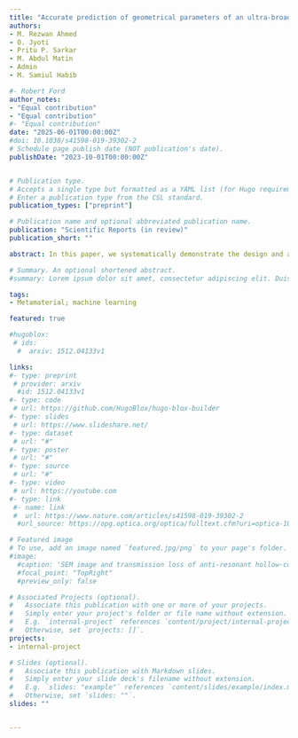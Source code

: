 ```yaml
---
title: "Accurate prediction of geometrical parameters of an ultra-broadband metamaterial absorber using machine learning"
authors:
- M. Rezwan Ahmed
- O. Jyoti
- Pritu P. Sarkar
- M. Abdul Matin
- Admin
- M. Samiul Habib

#- Robert Ford
author_notes:
- "Equal contribution"
- "Equal contribution"
#- "Equal contribution"
date: "2025-06-01T00:00:00Z"
#doi: 10.1038/s41598-019-39302-2
# Schedule page publish date (NOT publication's date).
publishDate: "2023-10-01T00:00:00Z"


# Publication type.
# Accepts a single type but formatted as a YAML list (for Hugo requirements).
# Enter a publication type from the CSL standard.
publication_types: ["preprint"]

# Publication name and optional abbreviated publication name.
publication: "Scientific Reports (in review)"
publication_short: ""

abstract: In this paper, we systematically demonstrate the design and analysis of a new type of ultra-broadband tunable metamaterial perfect absorber (MPA) comprising a top vanadium dioxide (VO2) based patterned resonating patch, a continuous metallic film at the bottom, and an intermediate dielectric substrate having a thickness of only 0.18λ  at the center working frequency. The simulation results reveal that the absorber achieves a bandwidth of 7.26 THz, ranging from 5.40 THz to 12.66 THz, with more than 90% absorptance and an average absorption of 98.21% under normal incidence of the incoming THz wave. Furthermore, absorptance exceeding 99% is achieved between 6.25 THz and 11.3 THz (5.05 THz bandwidth), demonstrating superior performance compared to existing broadband absorbers. The high absorption efficiency is attributed to the electric dipole resonance, as illustrated through the electric field distribution at different frequencies. An equivalent~RLC circuit model is developed using the least squares method, showing strong agreement with full-wave numerical simulations. However, designing metamaterial absorber requires extensive analysis of absorption spectra across a broad range of structural parameters-a computationally expensive process due to the complex interplay of impedance mathcing and electric field coupling. To overcome this challenge, we introduce a machine learning (ML)-based approach utilizing the Random Forest (RF) algorithm to predict absorption bandwidth and optimize structural parameters, significantly reducing computational time and spectral analyses. The RF model achieves considerably high accuracy, predicting an ultra-broadband absorption bandwidth of 7.26 THz with minimal error. We show that predicted and simulated results show excellent agreement, with negligible deviations. In addition, the terahertz absorber stably maintains more than 90% absorptance for both transverse electric (TE) and transverse magnetic (TM) waves up to 50 degree and due to its rotationally symmetric structure the proposed absorber is easy to fabricate and ensures complete polarization insensitivity. With its strong performance, the proposed MPA offers considerable potential for applications in terahertz modulation, switching, imaging, and biochemical sensing.

# Summary. An optional shortened abstract.
#summary: Lorem ipsum dolor sit amet, consectetur adipiscing elit. Duis posuere tellus ac convallis placerat. Proin tincidunt magna sed ex sollicitudin condimentum.

tags:
- Metamaterial; machine learning

featured: true

#hugoblox:
 # ids:
  #  arxiv: 1512.04133v1

links:
#- type: preprint
 # provider: arxiv
  #id: 1512.04133v1
#- type: code
 # url: https://github.com/HugoBlox/hugo-blox-builder
#- type: slides
 # url: https://www.slideshare.net/
#- type: dataset
 # url: "#"
#- type: poster
 # url: "#"
#- type: source
 # url: "#"
#- type: video
 # url: https://youtube.com
#- type: link
 #- name: link
 #  url: https://www.nature.com/articles/s41598-019-39302-2
  #url_source: https://opg.optica.org/optica/fulltext.cfm?uri=optica-10-10-1253

# Featured image
# To use, add an image named `featured.jpg/png` to your page's folder. 
#image:
  #caption: 'SEM image and transmission loss of anti-resonant hollow-core fiber'
  #focal_point: "TopRight"
  #preview_only: false

# Associated Projects (optional).
#   Associate this publication with one or more of your projects.
#   Simply enter your project's folder or file name without extension.
#   E.g. `internal-project` references `content/project/internal-project/index.md`.
#   Otherwise, set `projects: []`.
projects:
- internal-project

# Slides (optional).
#   Associate this publication with Markdown slides.
#   Simply enter your slide deck's filename without extension.
#   E.g. `slides: "example"` references `content/slides/example/index.md`.
#   Otherwise, set `slides: ""`.
slides: ""


---
```

